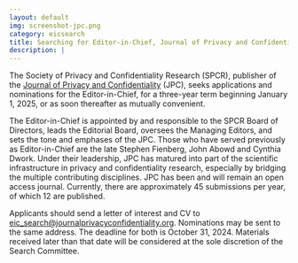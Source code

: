 ```yaml
---
layout: default
img: screenshot-jpc.png
category: eicsearch
title: Searching for Editor-in-Chief, Journal of Privacy and Confidentiality
description: |
---
```


The Society of Privacy and Confidentiality Research (SPCR), publisher of the [Journal of Privacy and Confidentiality](https://journalprivacyconfidentiality.org/) (JPC), seeks applications and nominations for the Editor-in-Chief, for a three-year term beginning January 1, 2025, or as soon thereafter as mutually convenient.

<!-- more -->

The Editor-in-Chief is appointed by and responsible to the SPCR Board of Directors, leads the Editorial Board, oversees the Managing Editors, and sets the tone and emphases of the JPC. Those who have served previously as Editor-in-Chief are the late Stephen Fienberg, John Abowd and Cynthia Dwork. Under their leadership, JPC has matured into part of the scientific infrastructure in privacy and confidentiality research, especially by bridging the multiple contributing disciplines. JPC has been and will remain an open access journal. Currently, there are approximately 45 submissions per year, of which 12 are published.

Applicants should send a letter of interest and CV to eic_search@journalprivacyconfidentiality.org. Nominations may be sent to the same address. The deadline for both is October 31, 2024. Materials received later than that date will be considered at the sole discretion of the Search Committee.
